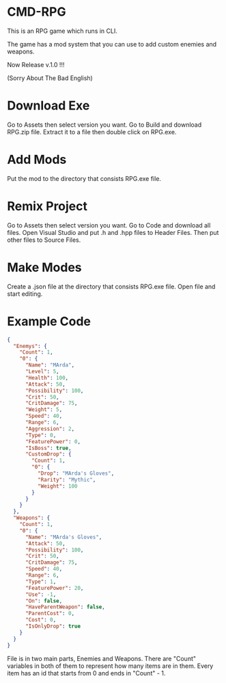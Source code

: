 # CMD-RPG
This is an RPG game which runs in CLI.

The game has a mod system that you can use to add custom enemies and weapons.

Now Release v.1.0 !!!

(Sorry About The Bad English)


# Download Exe

Go to Assets then select version you want. Go to Build and download RPG.zip file.
Extract it to a file then double click on RPG.exe.

# Add Mods

Put the mod to the directory that consists RPG.exe file.

# Remix Project

Go to Assets then select version you want. Go to Code and download all files.
Open Visual Studio and put .h and .hpp files to Header Files.
Then put other files to Source Files.

# Make Modes

Create a .json file at the directory that consists RPG.exe file.
Open file and start editing.

# Example Code

```json
{
  "Enemys": {
    "Count": 1,
    "0": {
      "Name": "MArda",
      "Level": 5,
      "Health": 100,
      "Attack": 50,
      "Possibility": 100,
      "Crit": 50,
      "CritDamage": 75,
      "Weight": 5,
      "Speed": 40,
      "Range": 6,
      "Aggression": 2,
      "Type": 0,
      "FeaturePower": 0,
      "IsBoss": true,
      "CustomDrop": {
        "Count": 1,
        "0": {
          "Drop": "MArda's Gloves",
          "Rarity": "Mythic",
          "Weight": 100
        }
      }
    }
  },
  "Weapons": {
    "Count": 1,
    "0": {
      "Name": "MArda's Gloves",
      "Attack": 50,
      "Possibility": 100,
      "Crit": 50,
      "CritDamage": 75,
      "Speed": 40,
      "Range": 6,
      "Type": 1,
      "FeaturePower": 20,
      "Use": -1,
      "On": false,
      "HaveParentWeapon": false,
      "ParentCost": 0,
      "Cost": 0,
      "IsOnlyDrop": true
    }
  }
}
```

File is in two main parts, Enemies and Weapons.
There are "Count" variables in both of them to represent how many items are in them.
Every item has an id that starts from 0 and ends in "Count" - 1.
